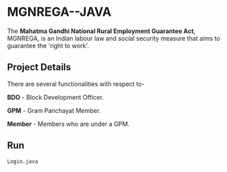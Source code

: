 # MGNREGA--JAVA

The **Mahatma Gandhi National Rural Employment Guarantee Act**, 
MGNREGA, is an Indian labour law and social security 
measure that aims to guarantee the 'right to work'.
 
## Project Details
 
There are several functionalities with respect to-
 
**BDO** - Block Development Officer.
 
**GPM** - Gram Panchayat Member.
 
**Member** - Members who are under a GPM.

## Run
```
Login.java
```